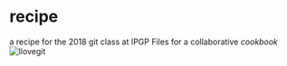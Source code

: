 # recipe
a recipe for the 2018 git class at IPGP
Files for a collaborative *cookbook*
![Ilovegit](https://pbs.twimg.com/media/CUF9vrWWUAAkNjb.jpg)
